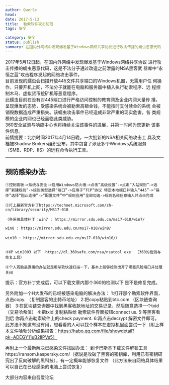 ```yaml
---
author: QwerSe
head: 
date: 2017-5-13
title:  勒索软件攻击防范
tags: 安全

category: 安全
status: publish
summary: 在国内外网络中发现爆发基于Windows网络共享协议进行攻击传播的蠕虫恶意代码
---
```


2017年5月12日起，在国内外网络中发现爆发基于Windows网络共享协议
进行攻击传播的蠕虫恶意代码，这是不法分子通过改造之前泄露的NSA黑客武
器库中“永恒之蓝”攻击程序发起的网络攻击事件。        
目前发现的蠕虫会扫描开放445文件共享端口的Windows机器，无需用户任
何操作，只要开机上网，不法分子就能在电脑和服务器中植入执行勒索程序、远
程控制木马、虚拟货币挖矿机等恶意程序。        
此蠕虫目前在没有对445端口进行严格访问控制的教育网及企业内网大量传
播，呈现爆发的态势，受感染系统会被勒索高额金钱，不能按时支付赎金的系统
会被销毁数据造成严重损失。该蠕虫攻击事件已经造成非常严重的现实危害，各
类规模的企业内网也已经面临此类威胁。        
360安全监测与响应中心也将持续关注该事件的进展，并第一时间为您更新
该事件信息。        
前情提要：北京时间2017年4月14日晚，一大批新的NSA相关网络攻击工
具及文档被Shadow        Brokers组织公布，其中包含了涉及多个Windows系统服务
（SMB、RDP、IIS）的远程命令执行工具。

---
## 预防感染办法:


	①控制面板->系统与安全->启用Windows防火墙->点击”高级设置”->点击“入站规则”->选择”新建规则”->规则类型选择“端口”->应用于“TCP”协议 特定本地端口并输入“445”->“操作”选择“阻止连接”->“配置文件”中“规则应用”全部勾选->规则名称任意输入并点击完成

	②打上最新官方补丁https://technet.microsoft.com/zh-cn/library/security/MS17-010

	（各系统具体补丁：win7 : https://mirror.sdu.edu.cn/ms17-010/win7/  

	win8 : https://mirror.sdu.edu.cn/ms17-010/win8/

	win10 : https://mirror.sdu.edu.cn/ms17-010/win10/）


	③XP win2003 以下  https://dl.360safe.com/nsa/nsatool.exe  （360的检测与修复工具）

	④个人蔫脑最直接的办法就是用杀软快速扫描一下，基本上能够检测出开了哪些风险端口并处理关闭

提示：官方补丁完成后，可以下载文章内那个360的检测以下 是不是修复完成。

另外附加一个H大发布的已经被感染电脑的解决办法：
1:打开那个勒索软件界面，点击copy. （复制黑客的比特币地址）
2:把copy粘贴到btc.com （区块链查询器）
3:在区块链查询器中找到黑客收款地址的交易记录，然后随意选择一个txid（交易哈希值）
4:把txid 复制粘贴给 勒索软件界面按钮connect us.
5:等黑客看到后 你再点击勒索软件上的check payment.
6:再点击decrypt 解密文件即可。
此方法不知道有没有用，想看看的人可以找个样本在虚拟机里面尝试一下（附上样本文件哈勃分析结果报告：https://habo.qq.com/file/showdetail?pk=ADEGY11uB2IIPVs5）

再附上一个最新解决已感染文件找回办法：
到卡巴斯基下载文件解锁工具https://ransom.kaspersky.com/（据说是攻破了黑客的密钥库，利用已有密钥研究出了反向破解的黑科技），有一定概率能够恢复文件
（此方法来自网络具体结果可以自己在已经感染的电脑上尝试恢复）

大部分内容来自吾爱论坛